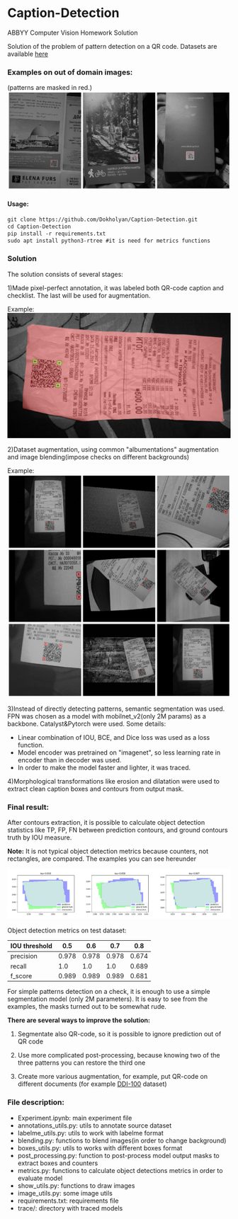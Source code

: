 # Caption-Detection
ABBYY Computer Vision Homework Solution

Solution of the problem of pattern detection on a QR code. 
Datasets are available [here](https://drive.google.com/open?id=1VXpGMbfL-5qdzQN2z4bWsz21ojvnPdZv)


### Examples on out of domain images: 
(patterns are masked in red.)
![image](./images/out-of-domain.png)

#### Usage:
```
git clone https://github.com/Dokholyan/Caption-Detection.git
cd Caption-Detection
pip install -r requirements.txt
sudo apt install python3-rtree #it is need for metrics functions
```

### Solution
The solution consists of several stages:

1)Made pixel-perfect annotation, it was labeled both QR-code caption and checklist.
The last will be used for augmentation. 

Example:
![image](./images/labelme_example.jpg)

2)Dataset augmentation, using common "albumentations" augmentation and
image blending(impose checks on different backgrounds)

Example:
![image](images/augmentation_example.png)

3)Instead of directly detecting patterns, semantic segmentation was used. FPN was chosen as a model 
with mobilnet_v2(only 2M params) as a backbone. Catalyst&Pytorch were used.
Some details:
* Linear combination of IOU, BCE, and Dice loss was used as a loss function.
* Model encoder was pretrained on "imagenet",
 so less learning rate in encoder than in decoder was used.
* In order to make the model faster and lighter, it was traced.

4)Morphological transformations like erosion and dilatation were used to extract clean caption boxes
and contours from output mask. 



### Final result:

After contours extraction, it is possible to calculate object detection statistics like TP, FP, FN between prediction contours,
and ground contours truth by IOU measure. 

__Note:__ It is not typical object detection metrics because counters, not rectangles, are compared.
The examples you can see hereunder

![image](images/iou_example.png)

Object detection metrics on test dataset:

IOU threshold  | 0.5| 0.6| 0.7| 0.8|
--- | --- | ---| ---|---|
precision | 0.978| 0.978| 0.978| 0.674|
recall| 1.0| 1.0| 1.0| 0.689|
f_score| 0.989|0.989|0.989| 0.681|

For simple patterns detection on a check, it is enough to use a simple segmentation model
(only 2M parameters). It is easy to see from the examples, the masks turned out to be somewhat rude.

__There are several ways to improve the solution:__
    
1) Segmentate also QR-code, so it is possible to ignore prediction out of QR code

2) Use more complicated post-processing, because knowing two of the three patterns you can restore the third one

3) Create more various augmentation, for example, put  QR-code on different documents
(for example [DDI-100](https://github.com/machine-intelligence-laboratory/DDI-100) dataset)

### File description:
- Experiment.ipynb: main experiment file
- annotations_utils.py: utils to annotate source dataset
- labelme_utils.py: utils to work with labelme format
- blending.py: functions to blend images(in order to change background)
- boxes_utils.py: utils to works with different boxes format
- post_processing.py: function to post-process model output masks to extract boxes and counters
- metrics.py: functions to calculate object detections metrics in order to evaluate model
- show_utils.py: functions to draw images
- image_utils.py: some image utils
- requirements.txt: requirements file
- trace/: directory with traced models
